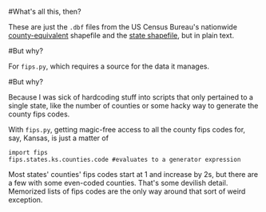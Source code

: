 #What's all this, then?

These are just the `.dbf` files from the US Census Bureau's nationwide [county-equivalent](https://www.census.gov/cgi-bin/geo/shapefiles/index.php?year=2018&layergroup=Counties+%28and+equivalent%29) shapefile and the [state shapefile](https://www.census.gov/cgi-bin/geo/shapefiles/index.php?year=2018&layergroup=States+%28and+equivalent%29), but in plain text.

#But why?

For `fips.py`, which requires a source for the data it manages.

#But why?

Because I was sick of hardcoding stuff into scripts that only pertained to a single state, like the number of counties or some hacky way to generate the county fips codes.

With `fips.py`, getting magic-free access to all the county fips codes for, say, Kansas, is just a matter of 

    import fips
    fips.states.ks.counties.code #evaluates to a generator expression

Most states' counties' fips codes start at 1 and increase by 2s, but there are a few with some even-coded counties. That's some devilish detail. Memorized lists of fips codes are the only way around that sort of weird exception.
